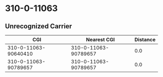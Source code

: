 # 310-0-11063
## Unrecognized Carrier


| CGI | Nearest CGI | Distance |
|-----|-------------|----------|
| 310-0-11063-90640410 | 310-0-11063-90789657 | 0.0 |
| 310-0-11063-90789657 | 310-0-11063-90789657 | 0.0 |
